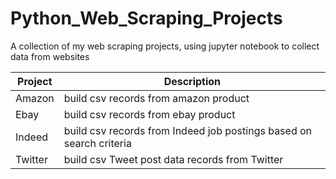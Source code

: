 # Python_Web_Scraping_Projects
A collection of my web scraping projects, using jupyter notebook to collect data from websites

| Project       | Description
| ------------- | -------------
| Amazon        | build csv records from amazon product
| Ebay          | build csv records from ebay product
| Indeed        | build csv records from Indeed job postings based on search criteria
| Twitter       | build csv Tweet post data records from Twitter
